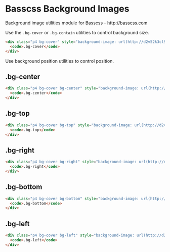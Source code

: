 # Basscss Background Images

Background image utilities module for Basscss - http://basscss.com

Use the `.bg-cover` or `.bg-contain` utilities to control background size.

```html
<div class="p4 bg-cover" style="background-image: url(http://d2v52k3cl9vedd.cloudfront.net/assets/images/placeholder.svg)">
  <code>.bg-cover</code>
</div>
```

Use background position utilities to control position.

## .bg-center
```html
<div class="p4 bg-cover bg-center" style="background-image: url(http://d2v52k3cl9vedd.cloudfront.net/assets/images/placeholder.svg)">
  <code>.bg-center</code>
</div>
```

## .bg-top
```html
<div class="p4 bg-cover bg-top" style="background-image: url(http://d2v52k3cl9vedd.cloudfront.net/assets/images/placeholder.svg)">
  <code>.bg-top</code>
</div>
```

## .bg-right
```html
<div class="p4 bg-cover bg-right" style="background-image: url(http://d2v52k3cl9vedd.cloudfront.net/assets/images/placeholder.svg)">
  <code>.bg-right</code>
</div>
```

## .bg-bottom
```html
<div class="p4 bg-cover bg-bottom" style="background-image: url(http://d2v52k3cl9vedd.cloudfront.net/assets/images/placeholder.svg)">
  <code>.bg-bottom</code>
</div>
```

## .bg-left
```html
<div class="p4 bg-cover bg-left" style="background-image: url(http://d2v52k3cl9vedd.cloudfront.net/assets/images/placeholder.svg)">
  <code>.bg-left</code>
</div>
```

